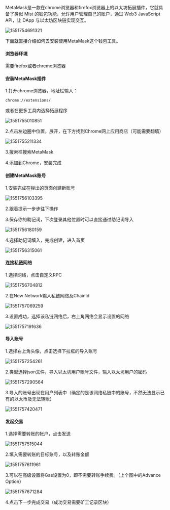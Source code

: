 MetaMask是一款在chrome浏览器和firefox浏览器上的以太坊拓展插件，它就具备了类似 Mist 的钱包功能，允许用户管理自己的账户，通过 Web3 JavaScript API，让 DApp 与以太坊区块链实现交互。

![1551754691321](assets/1551754691321.png)



下面就直接介绍如何去安装使用MetaMask这个钱包工具。

#### 浏览器环境

需要firefox或者chreme浏览器

#### 安装MetaMask插件

1.打开chrome浏览器，地址栏输入：

```
chrome://extensions/
```

或者在更多工具内选择拓展程序

![1551755010851](assets/1551755010851.png)

2.点击左边圈中位置，展开，在下方找到Chrome网上应用商店（可能需要翻墙）

![1551755211334](assets/1551755211334.png)

3.搜索栏搜索MetaMask

4.添加到Chrome，安装完成



#### 创建MetaMask账号

1.安装完成在弹出的页面创建新账号

![1551756103395](assets/1551756103395.png)

2.跟着提示一步步往下操作

3.保存你的助记词，下次登录其他位置时可以直接通过助记词导入

![1551756180159](assets/1551756180159.png)

4.选择助记词填入，完成创建，进入首页

![1551756315061](assets/1551756315061.png)



#### 连接私链网络

1.选择网络，点击自定义RPC

![1551756704812](assets/1551756704812.png)

2.在New Network输入私链网络及ChainId

![1551757069259](assets/1551757069259.png)

3.设置成功，选择该私链网络后，右上角网络会显示设置的网络

![1551757191636](assets/1551757191636.png)

#### 导入账号

1.选择右上角头像，点击选择下拉框的导入账号

![1551757254261](assets/1551757254261.png)

2.类型选择json文件，导入以太坊用户账号文件，输入以太坊用户的密码

![1551757290564](assets/1551757290564.png)

3.导入的账号出现在用户列表中（确定的是该网络私链中的账号，不然无法显示已有的以太币及无法转账）

![1551757420471](assets/1551757420471.png)

#### 发起交易

1.选择需要转账的帐户，点击发送

![1551757515044](assets/1551757515044.png)

2.填入需要转账的目标账号，以及转账金额

![1551757611961](assets/1551757611961.png)

3.可以在高级设置将Gas设置为0，即不需要转账手续费。（上个图中的Advance Option）

![1551757671284](assets/1551757671284.png)

4.点击下一步完成交易（成功交易需要矿工记录区块）